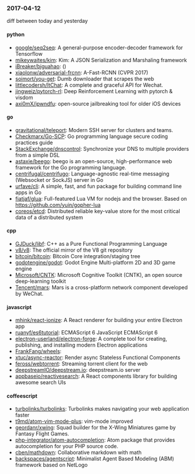 ### 2017-04-12
diff between today and yesterday

#### python
* [google/seq2seq](https://github.com/google/seq2seq): A general-purpose encoder-decoder framework for Tensorflow
* [mikeywaites/kim](https://github.com/mikeywaites/kim): Kim: A JSON Serialization and Marshaling framework
* [iBreaker/bjguahao](https://github.com/iBreaker/bjguahao): ()
* [xiaolonw/adversarial-frcnn](https://github.com/xiaolonw/adversarial-frcnn): A-Fast-RCNN (CVPR 2017)
* [soimort/you-get](https://github.com/soimort/you-get):  Dumb downloader that scrapes the web
* [littlecodersh/ItChat](https://github.com/littlecodersh/ItChat): A complete and graceful API for Wechat. 
* [jingweiz/pytorch-rl](https://github.com/jingweiz/pytorch-rl): Deep Reinforcement Learning with pytorch & visdom
* [axi0mX/ipwndfu](https://github.com/axi0mX/ipwndfu): open-source jailbreaking tool for older iOS devices

#### go
* [gravitational/teleport](https://github.com/gravitational/teleport): Modern SSH server for clusters and teams.
* [Checkmarx/Go-SCP](https://github.com/Checkmarx/Go-SCP): Go programming language secure coding practices guide
* [StackExchange/dnscontrol](https://github.com/StackExchange/dnscontrol): Synchronize your DNS to multiple providers from a simple DSL
* [astaxie/beego](https://github.com/astaxie/beego): beego is an open-source, high-performance web framework for the Go programming language.
* [centrifugal/centrifugo](https://github.com/centrifugal/centrifugo): Language-agnostic real-time messaging (Websocket or SockJS) server in Go
* [urfave/cli](https://github.com/urfave/cli): A simple, fast, and fun package for building command line apps in Go
* [fiatjaf/glua](https://github.com/fiatjaf/glua): Full-featured Lua VM for nodejs and the browser. Based on https://github.com/yuin/gopher-lua
* [coreos/etcd](https://github.com/coreos/etcd): Distributed reliable key-value store for the most critical data of a distributed system

#### cpp
* [GJDuck/libf](https://github.com/GJDuck/libf): C++ as a Pure Functional Programming Language
* [v8/v8](https://github.com/v8/v8): The official mirror of the V8 git repository
* [bitcoin/bitcoin](https://github.com/bitcoin/bitcoin): Bitcoin Core integration/staging tree
* [godotengine/godot](https://github.com/godotengine/godot): Godot Engine  Multi-platform 2D and 3D game engine
* [Microsoft/CNTK](https://github.com/Microsoft/CNTK): Microsoft Cognitive Toolkit (CNTK), an open source deep-learning toolkit
* [Tencent/mars](https://github.com/Tencent/mars): Mars is a cross-platform network component developed by WeChat.

#### javascript
* [mhink/react-ionize](https://github.com/mhink/react-ionize): A React renderer for building your entire Electron app
* [ruanyf/es6tutorial](https://github.com/ruanyf/es6tutorial): ECMAScript 6 JavaScript  ECMAScript 6 
* [electron-userland/electron-forge](https://github.com/electron-userland/electron-forge): A complete tool for creating, publishing, and installing modern Electron applications
* [FrankFang/wheels](https://github.com/FrankFang/wheels): 
* [xtuc/async-reactor](https://github.com/xtuc/async-reactor): Render async Stateless Functional Components
* [feross/webtorrent](https://github.com/feross/webtorrent):  Streaming torrent client for the web
* [deepstreamIO/deepstream.io](https://github.com/deepstreamIO/deepstream.io): deepstream.io server
* [appbaseio/reactivesearch](https://github.com/appbaseio/reactivesearch): A React components library for building awesome  search UIs

#### coffeescript
* [turbolinks/turbolinks](https://github.com/turbolinks/turbolinks): Turbolinks makes navigating your web application faster
* [t9md/atom-vim-mode-plus](https://github.com/t9md/atom-vim-mode-plus): vim-mode improved
* [geordanr/xwing](https://github.com/geordanr/xwing): Squad builder for the X-Wing Miniatures game by Fantasy Flight Games.
* [php-integrator/atom-autocompletion](https://github.com/php-integrator/atom-autocompletion): Atom package that provides autocompletion for your PHP source code.
* [cben/mathdown](https://github.com/cben/mathdown): Collaborative markdown with math
* [backspaces/agentscript](https://github.com/backspaces/agentscript): Minimalist Agent Based Modeling (ABM) framework based on NetLogo
